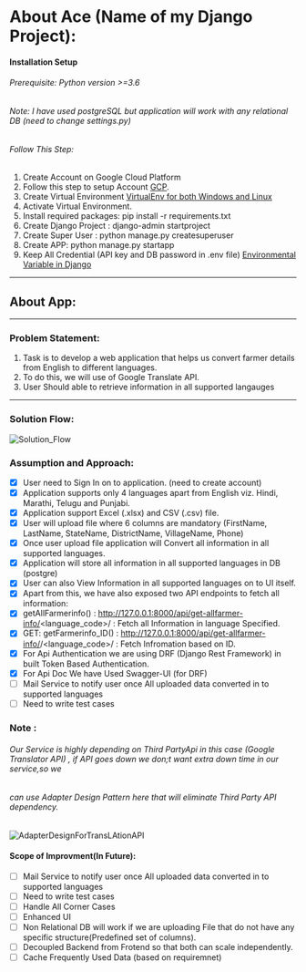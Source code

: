 

About Ace (Name of my Django Project):
===
#### Installation Setup
###### Prerequisite: Python version >=3.6
###### Note: I have used postgreSQL but application will work with any relational DB (need to change settings.py)
###### Follow This Step:
1. Create Account on  Google Cloud Platform 
2. Follow this step to setup Account [GCP](https://cloud.google.com/translate/docs/setup#windows "GCP Machine Translation").
3. Create Virtual Environment [VirtualEnv for both Windows and Linux](https://www.geeksforgeeks.org/creating-python-virtual-environment-windows-linux/ "GFG Link for virtual env") 
4. Activate Virtual Environment. 
5. Install required packages: pip install -r requirements.txt
6. Create Django Project : django-admin startproject <Ace>
7. Create Super User : python manage.py createsuperuser
8. Create APP: python manage.py startapp <CoreApp>
9. Keep All Credential (API key and DB password in .env file) [Environmental Variable in Django](https://djangocentral.com/environment-variables-in-django/ "Env Variable in Django")


---


## About App:

---

### Problem Statement:
1. Task is to develop a web application that helps us convert farmer details from English to
different languages.
2. To do this, we will use of Google Translate API.
3. User Should able to retrieve information in all supported langauges 

--- 

### Solution Flow:

![Solution_Flow](https://user-images.githubusercontent.com/49105701/191795133-9af00939-db18-4ed6-ab7e-874201269488.png)


### Assumption and Approach:

- [x]  User need to Sign In on to application. (need to create account)
- [x]  Application supports only 4 languages apart from English viz. Hindi, Marathi, Telugu and Punjabi.
- [x]  Application support Excel (.xlsx) and CSV (.csv) file.
- [x]  User will upload file where 6 columns are mandatory (FirstName, LastName, StateName, DistrictName, VillageName, Phone)
- [x]  Once user upload file application will Convert all information in all supported languages.
- [x]  Application will store all information in all supported languages in DB (postgre) 
- [x]  User can also View Information in all supported languages on to UI itself.
- [x]  Apart from this, we have also exposed two API endpoints to fetch all information:
- [x]  getAllFarmerinfo() : http://127.0.0.1:8000/api/get-allfarmer-info/<language_code>/ : Fetch all Information in language Specified.
- [x]  GET: getFarmerinfo_ID() :  http://127.0.0.1:8000/api/get-allfarmer-info/<id>/<language_code>/ : Fetch Infromation based on ID.
- [x]  For Api Authentication we are using DRF (Django Rest Framework) in built Token Based Authentication.
- [x]  For Api Doc We have Used Swagger-UI (for DRF)
- [ ]   Mail Service to notify user once All uploaded data converted in to supported languages
- [ ]   Need to write test cases
 
 ### Note : 
 ###### Our Service is highly depending on Third PartyApi in this case (Google Translator API) , if API goes down we don;t want extra down time in our service,so we
 ###### can use Adapter Design Pattern here that will eliminate Third Party API dependency.
  
 
  
  
![AdapterDesignForTransLAtionAPI](https://user-images.githubusercontent.com/49105701/191804227-1eb7253b-a941-41c4-804c-7ec0bacafe6f.JPG)



#### Scope of Improvment(In Future):
- [ ]   Mail Service to notify user once All uploaded data converted in to supported languages
- [ ]   Need to write test cases
- [ ]   Handle All Corner Cases
- [ ]   Enhanced UI
- [ ]   Non Relational DB will work if we are uploading File that do not have any specific structure(Predefined set of columns).
- [ ]   Decoupled Backend from Frotend so that both can scale independently.
- [ ]   Cache Frequently Used Data (based on requiremnet)

